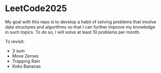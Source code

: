 # LeetCode2025

My goal with this repo is to develop a habit of solving problems that involve data structures and algorithms so that I can further improve my knowledge in such topics. To do so, I will solve at least 10 problems per month.


To revisit:
- 3 sum
- Move Zeroes
- Trapping Rain
- Koko Bananas